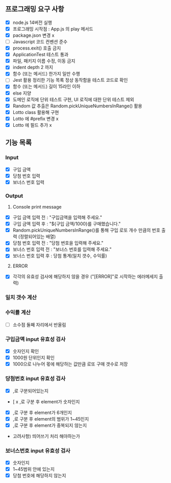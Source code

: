 ## 프로그래밍 요구 사항

- [x] node.js 14버전 실행
- [x] 프로그래밍 시작점 : App.js 의 play 메서드
- [x] package.json 변경 x
- [ ] Javascript 코드 컨벤션 준수
- [x] process.exit() 호출 금지
- [x] ApplicationTest 테스트 통과
- [x] 파일, 패키지 이름 수정, 이동 금지
- [x] indent depth 2 까지
- [x] 함수 (또는 메서드) 한가지 일만 수행
- [ ] Jest 활용 정리한 기능 목록 정상 동작함을 테스트 코드로 확인
- [x] 함수 (또는 메서드) 길이 15라인 이하
- [x] else 지양
- [x] 도메인 로직에 단위 테스트 구현, UI 로직에 대한 단위 테스트 제외
- [x] Random 값 추출은 Random.pickUniqueNumbersInRange() 활용
- [x] Lotto class 활용해 구현
- [x] Lotto 에 #prefix 변경 x
- [x] Lotto 에 필드 추가 x

## 기능 목록

### Input

- [x] 구입 금액
- [x] 당첨 번호 입력
- [x] 보너스 번호 입력

### Output

1. Console print message

- [x] 구입 금액 입력 전 : "구입금액을 입력해 주세요."
- [x] 구입 금액 입력 후 : "${구입 금액/1000}를 구매했습니다."
- [x] Random.pickUniqueNumbersInRange()를 통해 구입 로또 개수 만큼의 번호 출력 (정렬되어있는 배열)
- [x] 당첨 번호 입력 전 : "당첨 번호을 입력해 주세요."
- [x] 보너스 번호 입력 전 : "보너스 번호를 입력해 주세요."
- [x] 보너스 번호 입력 후 : 당첨 통계(일치 갯수, 수익률)

2. ERROR

- [x] 각각의 유효성 검사에 해당하지 않을 경우 ("[ERROR]"로 시작하는 에러메세지 출력)

### 일치 갯수 계산

### 수익률 계산

- [ ] 소수점 둘째 자리에서 반올림

### 구입금액 input 유효성 검사

- [x] 숫자인지 확인
- [x] 1000원 단위인지 확인
- [x] 1000으로 나누어 몫에 해당하는 값만큼 로또 구매 갯수로 저장

### 당첨번호 input 유효성 검사

- [x] ,로 구분되어있는지
- [ x ,로 구분 후 element가 숫자인지
- [x] ,로 구분 후 element가 6개인지
- [x] ,로 구분 후 element의 범위가 1~45인지
- [x] ,로 구분 후 element가 중복되지 않는지

* 고려사항) 띄어쓰기 처리 해야하는가

### 보너스번호 input 유효성 검사

- [x] 숫자인지
- [x] 1~45범위 안에 있는지
- [x] 당첨 번호에 해당하지 않는지

